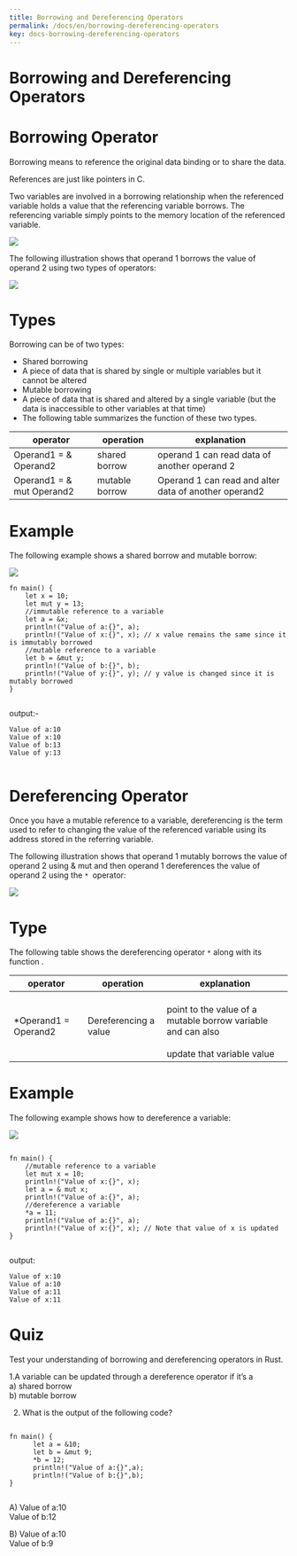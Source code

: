```yaml
---
title: Borrowing and Dereferencing Operators
permalink: /docs/en/borrowing-dereferencing-operators
key: docs-borrowing-dereferencing-operators
---
```




# Borrowing and Dereferencing Operators

# Borrowing Operator

Borrowing means to reference the original data binding or to share the data.

References are just like pointers in C.

Two variables are involved in a borrowing relationship when the referenced variable holds a value that the referencing variable borrows. 
The referencing variable simply points to the memory location of the referenced variable.

![](https://raw.githubusercontent.com/sangam14/RustLabs/master/img/mem_ref_var.png)

The following illustration shows that operand 1 borrows the value of operand 2 using two types of operators:

![](https://raw.githubusercontent.com/sangam14/RustLabs/master/img/operator_mem.png)

# Types 

Borrowing can be of two types:
   - Shared borrowing
   - A piece of data that is shared by single or multiple variables but it cannot be altered
   - Mutable borrowing
   - A piece of data that is shared and altered by a single variable (but the data is inaccessible to other variables at that time)
   - The following table summarizes the function of these two types.
   
  
| operator 	| operation  	| explanation 	|
|-	|-	|-	|
| Operand1 = & Operand2<br> 	| shared borrow  	| operand 1 can read data of  another operand 2   	|
| Operand1 = & mut Operand2  	| mutable borrow  	| Operand 1 can read and alter data of another operand2  	| 

# Example 
The following example shows a shared borrow and mutable borrow:

![](https://raw.githubusercontent.com/sangam14/RustLabs/master/img/shared_mutable.png)

```
fn main() {
    let x = 10;
    let mut y = 13;
    //immutable reference to a variable
    let a = &x;
    println!("Value of a:{}", a); 
    println!("Value of x:{}", x); // x value remains the same since it is immutably borrowed
    //mutable reference to a variable
    let b = &mut y;
    println!("Value of b:{}", b);
    println!("Value of y:{}", y); // y value is changed since it is mutably borrowed
}


```
output:- 
```
Value of a:10
Value of x:10
Value of b:13
Value of y:13
 
```
# Dereferencing Operator 

Once you have a mutable reference to a variable, dereferencing is the term used to refer to changing the value of the referenced variable using its address stored in the referring variable.

The following illustration shows that operand 1 mutably borrows the value of operand 2 using & mut and then operand 1 dereferences the value of operand 2 using the `* `operator:

![](https://raw.githubusercontent.com/sangam14/RustLabs/master/img/derefrencing-op.png)

# Type 

The following table shows the dereferencing operator `*` along with its function .

| operator 	| operation  	| explanation 	|
|-	|-	|-	|
| *Operand1 = Operand2<br> 	| Dereferencing a value   	| <br>point to the value of a mutable borrow variable and can also <br><br>update that variable value  	|


# Example 
The following example shows how to dereference a variable:

![](https://raw.githubusercontent.com/sangam14/RustLabs/master/img/dereferencing.png)

```

fn main() {
    //mutable reference to a variable
    let mut x = 10;
    println!("Value of x:{}", x);
    let a = & mut x;
    println!("Value of a:{}", a);
    //dereference a variable
    *a = 11;
    println!("Value of a:{}", a);
    println!("Value of x:{}", x); // Note that value of x is updated
}


```
output:

```
Value of x:10
Value of a:10
Value of a:11
Value of x:11

```

# Quiz 

Test your understanding of borrowing and dereferencing operators in Rust.

1.A variable can be updated through a dereference operator if it’s a <br>
a) shared borrow <br>
b) mutable borrow <br>

2. What is the output of the following code?  <br>

```

fn main() {
      let a = &10;
      let b = &mut 9;
      *b = 12;
      println!("Value of a:{}",a);
      println!("Value of b:{}",b);   
}


```
A) Value of a:10 <br>
   Value of b:12 <br>
  
B) Value of a:10 <br>
   Value of b:9 <br>
   
   








  
